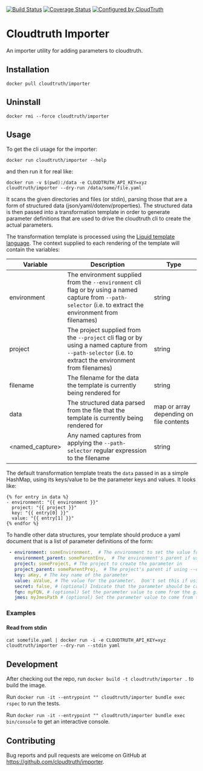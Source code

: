 [![Build Status](https://github.com/cloudtruth/importer/workflows/CD/badge.svg)](https://github.com/cloudtruth/importer/actions)
[![Coverage Status](https://codecov.io/gh/cloudtruth/importer/branch/main/graph/badge.svg)](https://codecov.io/gh/cloudtruth/importer)
[![Configured by CloudTruth](https://img.shields.io/badge/configured--by-CloudTruth-blue.svg?style=plastic&labelColor=384047&color=00A6C0&link=https://cloudtruth.com)](https://cloudtruth.com)

# Cloudtruth Importer

An importer utility for adding parameters to cloudtruth.

## Installation

```shell
docker pull cloudtruth/importer
```

## Uninstall

```shell
docker rmi --force cloudtruth/importer
```

## Usage

To get the cli usage for the importer:

```shell
docker run cloudtruth/importer --help
```

and then run it for real like: 

```shell
docker run -v $(pwd):/data -e CLOUDTRUTH_API_KEY=xyz cloudtruth/importer --dry-run /data/some/file.yaml
```

It scans the given directories and files (or stdin), parsing those that are a
form of structured data (json/yaml/dotenv/properties).  The structured data is
then passed into a transformation template in order to generate parameter
definitions that are used to drive the cloudtruth cli to create the actual
parameters.

The transformation template is processed using the [Liquid template
language](https://shopify.github.io/liquid/).  The context supplied to each
rendering of the template will contain the variables:

| Variable | Description | Type |
|----------|-------------|------|
| environment | The environment supplied from the `--environment` cli flag or by using a named capture from `--path-selector` (i.e. to extract the environment from filenames) | string |
| project | The project supplied from the `--project` cli flag or by using a named capture from `--path-selector` (i.e. to extract the environment from filenames) | string |
| filename | The filename for the data the template is currently being rendered for | string |
| data | The structured data parsed from the file that the template is currently being rendered for | map or array depending on file contents |
| <named_capture> | Any named captures from applying the `--path-selector` regular expression to the filename | string

The default transformation template treats the `data` passed in as a simple HashMap,
using its keys/value to be the parameter keys and values.  It looks like:

```liquid
{% for entry in data %}
- environment: "{{ environment }}"
  project: "{{ project }}"
  key: "{{ entry[0] }}"
  value: "{{ entry[1] }}"
{% endfor %}
```

To handle other data structures, your template should produce a yaml document
that is a list of parameter definitions of the form:

```yaml
 - environment: someEnvironment,  # The environment to set the value for
   environment_parent: someParentEnv,  # The environment's parent if using --create-environments
   project: someProject, # The project to create the parameter in
   project_parent: someParentProj,  # The project's parent if using --create-projects
   key: aKey, # The key name of the parameter
   value: aValue, # The value for the parameter.  Don't set this if using FQN+JMES
   secret: false, # (optional) Indicate that the parameter should be created as a secret
   fqn: myFQN, # (optional) Set the parameter value to come from the given FQN (with optional JMES) 
   jmes: myJmesPath # (optional) Set the parameter value to come from the given FQN+JMES
```

### Examples

#### Read from stdin

```shell
cat somefile.yaml | docker run -i -e CLOUDTRUTH_API_KEY=xyz cloudtruth/importer --dry-run --stdin yaml
```

## Development

After checking out the repo, run `docker build -t cloudtruth/importer .` to build the image.

Run `docker run -it --entrypoint "" cloudtruth/importer bundle exec rspec` to run the tests.

Run `docker run -it --entrypoint "" cloudtruth/importer bundle exec bin/console` to get an interactive console.

## Contributing

Bug reports and pull requests are welcome on GitHub at https://github.com/cloudtruth/importer.
